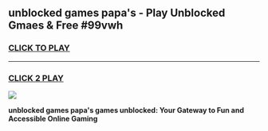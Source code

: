 
## unblocked games papa's - Play Unblocked Gmaes & Free #99vwh
<h3>
<a href="https://news.freeplayer.one?title=unblocked_games_papa's&ref=24F">CLICK TO PLAY</a></h3>
<hr>

<h3>
<a href="https://news.freeplayer.one?title=unblocked_games_papa's&ref=24F">CLICK 2 PLAY</a>
  
</h3>

<a href="https://news.freeplayer.one?title=unblocked_games_papa's&ref=24F/"><img src="https://clearcache.store/games.png"></a>


**unblocked games papa's games unblocked: Your Gateway to Fun and Accessible Online Gaming**
